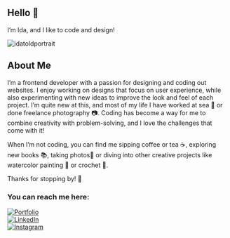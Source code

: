 ## Hello 👋
I’m Ida, and I like to code and design!

![idatoldportrait](https://github.com/user-attachments/assets/8103c9db-eae4-4448-a5eb-92eab08ea5a8)

## About Me
I’m a frontend developer with a passion for designing and coding out websites. I enjoy working on designs that focus on user experience, while also experimenting with new ideas to improve the look and feel of each project. 
I’m quite new at this, and most of my life I have worked at sea 🌊 or done freelance photography 📷. Coding has become a way for me to combine creativity with problem-solving, and I love the challenges that come with it!

When I’m not coding, you can find me sipping coffee or tea ☕, exploring new books 📚, taking photos📸 or diving into other creative projects like watercolor painting 🎨 or crochet 🧶.

Thanks for stopping by! 💖


### You can reach me here: 
[![Portfolio](https://img.shields.io/badge/Portfolio-333333?style=for-the-badge&logo=link&logoColor=white)](https://idatoldportfolio.netlify.app/)  
[![LinkedIn](https://img.shields.io/badge/LinkedIn-333333?style=for-the-badge&logo=linkedin&logoColor=white)](https://www.linkedin.com/in/ida-charlotte-loriann-toldn%C3%A6s-920190117/)  
[![Instagram](https://img.shields.io/badge/Instagram-333333?style=for-the-badge&logo=instagram&logoColor=white)](https://www.instagram.com/fjorden.photography)


